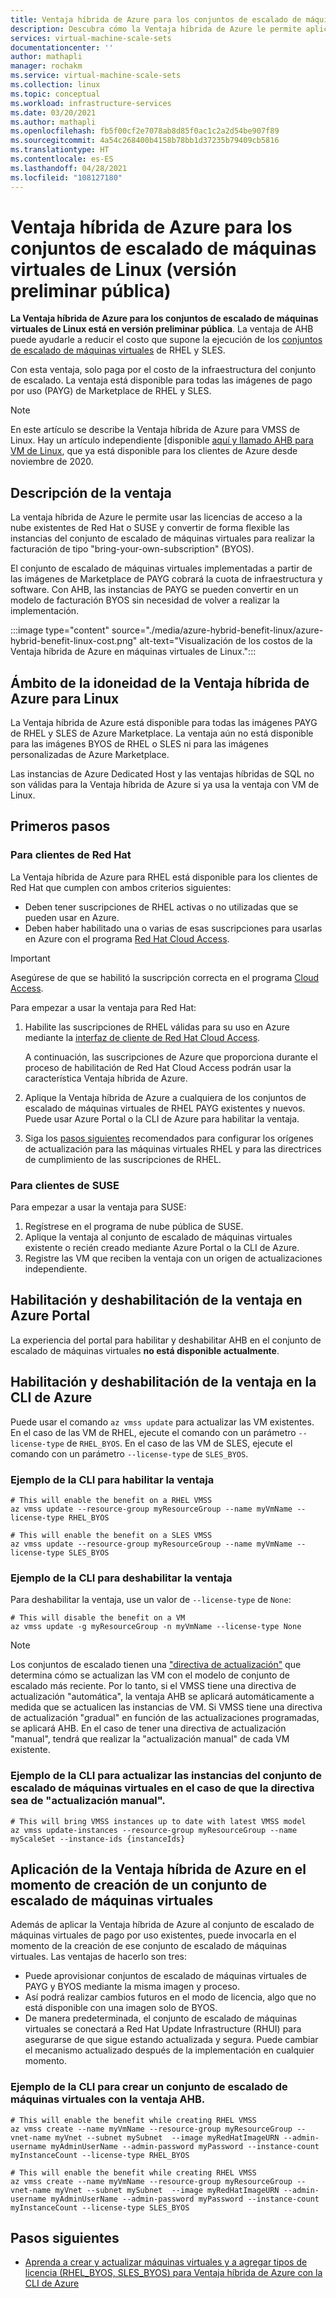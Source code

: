 ```yaml
---
title: Ventaja híbrida de Azure para los conjuntos de escalado de máquinas virtuales de Linux
description: Descubra cómo la Ventaja híbrida de Azure le permite aplicar los conjuntos de escalado de máquinas virtuales para ahorrar dinero en máquinas virtuales de Linux que se ejecutan en Azure.
services: virtual-machine-scale-sets
documentationcenter: ''
author: mathapli
manager: rochakm
ms.service: virtual-machine-scale-sets
ms.collection: linux
ms.topic: conceptual
ms.workload: infrastructure-services
ms.date: 03/20/2021
ms.author: mathapli
ms.openlocfilehash: fb5f00cf2e7078ab8d85f0ac1c2a2d54be907f89
ms.sourcegitcommit: 4a54c268400b4158b78bb1d37235b79409cb5816
ms.translationtype: HT
ms.contentlocale: es-ES
ms.lasthandoff: 04/28/2021
ms.locfileid: "108127180"
---
```

# <a name="azure-hybrid-benefit-for-linux-virtual-machine-scale-set-public-preview"></a>Ventaja híbrida de Azure para los conjuntos de escalado de máquinas virtuales de Linux (versión preliminar pública)

**La Ventaja híbrida de Azure para los conjuntos de escalado de máquinas virtuales de Linux está en versión preliminar pública**. La ventaja de AHB puede ayudarle a reducir el costo que supone la ejecución de los [conjuntos de escalado de máquinas virtuales](./overview.md) de RHEL y SLES.

Con esta ventaja, solo paga por el costo de la infraestructura del conjunto de escalado. La ventaja está disponible para todas las imágenes de pago por uso (PAYG) de Marketplace de RHEL y SLES.


>[!NOTE]
> En este artículo se describe la Ventaja híbrida de Azure para VMSS de Linux. Hay un artículo independiente [disponible [aquí y llamado AHB para VM de Linux](../virtual-machines/linux/azure-hybrid-benefit-linux.md), que ya está disponible para los clientes de Azure desde noviembre de 2020.

## <a name="benefit-description"></a>Descripción de la ventaja
La ventaja híbrida de Azure le permite usar las licencias de acceso a la nube existentes de Red Hat o SUSE y convertir de forma flexible las instancias del conjunto de escalado de máquinas virtuales para realizar la facturación de tipo "bring-your-own-subscription" (BYOS). 

El conjunto de escalado de máquinas virtuales implementadas a partir de las imágenes de Marketplace de PAYG cobrará la cuota de infraestructura y software. Con AHB, las instancias de PAYG se pueden convertir en un modelo de facturación BYOS sin necesidad de volver a realizar la implementación.

:::image type="content" source="./media/azure-hybrid-benefit-linux/azure-hybrid-benefit-linux-cost.png" alt-text="Visualización de los costos de la Ventaja híbrida de Azure en máquinas virtuales de Linux.":::

## <a name="scope-of-azure-hybrid-benefit-eligibility-for-linux"></a>Ámbito de la idoneidad de la Ventaja híbrida de Azure para Linux
La Ventaja híbrida de Azure está disponible para todas las imágenes PAYG de RHEL y SLES de Azure Marketplace. La ventaja aún no está disponible para las imágenes BYOS de RHEL o SLES ni para las imágenes personalizadas de Azure Marketplace.

Las instancias de Azure Dedicated Host y las ventajas híbridas de SQL no son válidas para la Ventaja híbrida de Azure si ya usa la ventaja con VM de Linux.

## <a name="get-started"></a>Primeros pasos

### <a name="red-hat-customers"></a>Para clientes de Red Hat

La Ventaja híbrida de Azure para RHEL está disponible para los clientes de Red Hat que cumplen con ambos criterios siguientes:

- Deben tener suscripciones de RHEL activas o no utilizadas que se pueden usar en Azure.
- Deben haber habilitado una o varias de esas suscripciones para usarlas en Azure con el programa [Red Hat Cloud Access](https://www.redhat.com/en/technologies/cloud-computing/cloud-access).

> [!IMPORTANT]
> Asegúrese de que se habilitó la suscripción correcta en el programa [Cloud Access](https://www.redhat.com/en/technologies/cloud-computing/cloud-access).

Para empezar a usar la ventaja para Red Hat:

1. Habilite las suscripciones de RHEL válidas para su uso en Azure mediante la [interfaz de cliente de Red Hat Cloud Access](https://access.redhat.com/management/cloud).

   A continuación, las suscripciones de Azure que proporciona durante el proceso de habilitación de Red Hat Cloud Access podrán usar la característica Ventaja híbrida de Azure.
1. Aplique la Ventaja híbrida de Azure a cualquiera de los conjuntos de escalado de máquinas virtuales de RHEL PAYG existentes y nuevos. Puede usar Azure Portal o la CLI de Azure para habilitar la ventaja.
1. Siga los [pasos siguientes](https://access.redhat.com/articles/5419341) recomendados para configurar los orígenes de actualización para las máquinas virtuales RHEL y para las directrices de cumplimiento de las suscripciones de RHEL.


### <a name="suse-customers"></a>Para clientes de SUSE

Para empezar a usar la ventaja para SUSE:

1. Regístrese en el programa de nube pública de SUSE.
1. Aplique la ventaja al conjunto de escalado de máquinas virtuales existente o recién creado mediante Azure Portal o la CLI de Azure.
1. Registre las VM que reciben la ventaja con un origen de actualizaciones independiente.


## <a name="enable-and-disable-the-benefit-on-azure-portal"></a>Habilitación y deshabilitación de la ventaja en Azure Portal 
La experiencia del portal para habilitar y deshabilitar AHB en el conjunto de escalado de máquinas virtuales **no está disponible actualmente**.

## <a name="enable-and-disable-the-benefit-using-azure-cli"></a>Habilitación y deshabilitación de la ventaja en la CLI de Azure

Puede usar el comando `az vmss update` para actualizar las VM existentes. En el caso de las VM de RHEL, ejecute el comando con un parámetro `--license-type` de `RHEL_BYOS`. En el caso de las VM de SLES, ejecute el comando con un parámetro `--license-type` de `SLES_BYOS`.

### <a name="cli-example-to-enable-the-benefit"></a>Ejemplo de la CLI para habilitar la ventaja
```azurecli
# This will enable the benefit on a RHEL VMSS
az vmss update --resource-group myResourceGroup --name myVmName --license-type RHEL_BYOS

# This will enable the benefit on a SLES VMSS
az vmss update --resource-group myResourceGroup --name myVmName --license-type SLES_BYOS
```
### <a name="cli-example-to-disable-the-benefit"></a>Ejemplo de la CLI para deshabilitar la ventaja
Para deshabilitar la ventaja, use un valor de `--license-type` de `None`:

```azurecli
# This will disable the benefit on a VM
az vmss update -g myResourceGroup -n myVmName --license-type None
```

>[!NOTE]
> Los conjuntos de escalado tienen una ["directiva de actualización"](./virtual-machine-scale-sets-upgrade-scale-set.md#how-to-bring-vms-up-to-date-with-the-latest-scale-set-model) que determina cómo se actualizan las VM con el modelo de conjunto de escalado más reciente. Por lo tanto, si el VMSS tiene una directiva de actualización "automática", la ventaja AHB se aplicará automáticamente a medida que se actualicen las instancias de VM. Si VMSS tiene una directiva de actualización "gradual" en función de las actualizaciones programadas, se aplicará AHB.
En el caso de tener una directiva de actualización "manual", tendrá que realizar la "actualización manual" de cada VM existente.  

### <a name="cli-example-to-upgrade-virtual-machine-scale-set-instances-in-case-of-manual-upgrade-policy"></a>Ejemplo de la CLI para actualizar las instancias del conjunto de escalado de máquinas virtuales en el caso de que la directiva sea de "actualización manual". 
```azurecli
# This will bring VMSS instances up to date with latest VMSS model 
az vmss update-instances --resource-group myResourceGroup --name myScaleSet --instance-ids {instanceIds}
```

## <a name="apply-the-azure-hybrid-benefit-at-virtual-machine-scale-set-create-time"></a>Aplicación de la Ventaja híbrida de Azure en el momento de creación de un conjunto de escalado de máquinas virtuales 
Además de aplicar la Ventaja híbrida de Azure al conjunto de escalado de máquinas virtuales de pago por uso existentes, puede invocarla en el momento de la creación de ese conjunto de escalado de máquinas virtuales. Las ventajas de hacerlo son tres:
- Puede aprovisionar conjuntos de escalado de máquinas virtuales de PAYG y BYOS mediante la misma imagen y proceso.
- Así podrá realizar cambios futuros en el modo de licencia, algo que no está disponible con una imagen solo de BYOS.
- De manera predeterminada, el conjunto de escalado de máquinas virtuales se conectará a Red Hat Update Infrastructure (RHUI) para asegurarse de que sigue estando actualizada y segura. Puede cambiar el mecanismo actualizado después de la implementación en cualquier momento.

### <a name="cli-example-to-create-virtual-machine-scale-set-with-ahb-benefit"></a>Ejemplo de la CLI para crear un conjunto de escalado de máquinas virtuales con la ventaja AHB.
```azurecli
# This will enable the benefit while creating RHEL VMSS
az vmss create --name myVmName --resource-group myResourceGroup --vnet-name myVnet --subnet mySubnet  --image myRedHatImageURN --admin-username myAdminUserName --admin-password myPassword --instance-count myInstanceCount --license-type RHEL_BYOS 

# This will enable the benefit while creating RHEL VMSS
az vmss create --name myVmName --resource-group myResourceGroup --vnet-name myVnet --subnet mySubnet  --image myRedHatImageURN --admin-username myAdminUserName --admin-password myPassword --instance-count myInstanceCount --license-type SLES_BYOS
```

## <a name="next-steps"></a>Pasos siguientes
* [Aprenda a crear y actualizar máquinas virtuales y a agregar tipos de licencia (RHEL_BYOS, SLES_BYOS) para Ventaja híbrida de Azure con la CLI de Azure](/cli/azure/vmss)